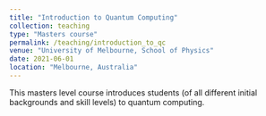 ```yaml
---
title: "Introduction to Quantum Computing"
collection: teaching
type: "Masters course"
permalink: /teaching/introduction_to_qc
venue: "University of Melbourne, School of Physics"
date: 2021-06-01
location: "Melbourne, Australia"
---
```


This masters level course introduces students (of all different initial backgrounds and skill levels) to quantum computing. 